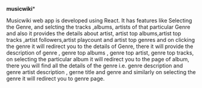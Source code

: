 ****musicwiki*****

Musicwiki web app is developed using React. It has features like Selecting the Genre, and selcting the tracks ,albums, artists of that particular Genre and also it provides the details about artist, artist top albums,artist top tracks ,artist followers,artist playcount and  artist top genres and on clicking the genre it will redirect you to the details of Genre, there it will provide the description of genre , genre top albums , genre top artist, genre top tracks, on selecting the particular album it will redirect you to the page of album, there you will find all the details of the genre i.e. genre description and genre artist description , gerne title and genre and similarly on selecting the genre it will redirect you to genre page.   
